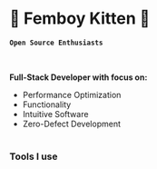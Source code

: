 # 🌸 Femboy Kitten 🌸

**`Open Source Enthusiasts`** 

<br>

**Full-Stack Developer with focus on:**

  - Performance Optimization
  - Functionality
  - Intuitive Software
  - Zero-Defect Development

#
### Tools I use

<img align="Left" width="3rem" src="https://cdn.jsdelivr.net/gh/devicons/devicon@latest/icons/nixos/nixos-original.svg" />
          

